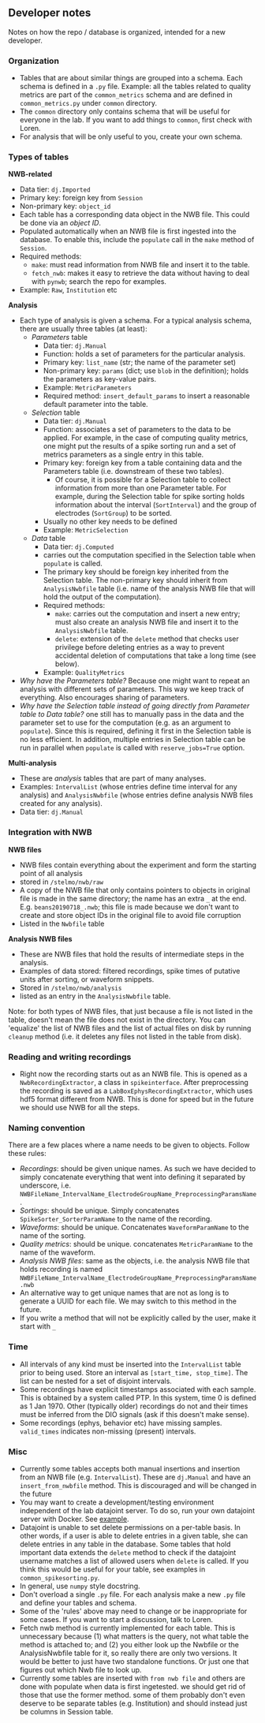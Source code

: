 ## Developer notes
Notes on how the repo / database is organized, intended for a new developer.

### Organization
* Tables that are about similar things are grouped into a schema. Each schema is defined in a `.py` file. Example: all the tables related to quality metrics are part of the `common_metrics` schema and are defined in `common_metrics.py` under `common` directory. 
* The `common` directory only contains schema that will be useful for everyone in the lab. If you want to add things to `common`, first check with Loren. 
* For analysis that will be only useful to you, create your own schema.
### Types of tables
__NWB-related__
  * Data tier: `dj.Imported`
  * Primary key: foreign key from `Session`
  * Non-primary key: `object_id`
  * Each table has a corresponding data object in the NWB file. This could be done via an *object ID*. 
  * Populated automatically when an NWB file is first ingested into the database. To enable this, include the `populate` call in the `make` method of `Session`.
  * Required methods:
    * `make`: must read information from NWB file and insert it to the table. 
    * `fetch_nwb`: makes it easy to retrieve the data without having to deal with `pynwb`; search the repo for examples.
  * Example: `Raw`, `Institution` etc

__Analysis__
* Each type of analysis is given a schema. For a typical analysis schema, there are usually three tables (at least):
  * _Parameters_ table
    * Data tier: `dj.Manual`
    * Function: holds a set of parameters for the particular analysis.
    * Primary key: `list_name` (str; the name of the parameter set)
    * Non-primary key: `params` (dict; use `blob` in the definition); holds the parameters as key-value pairs. 
    * Example: `MetricParameters`
    * Required method: `insert_default_params` to insert a reasonable default parameter into the table.
  * _Selection_ table
    * Data tier: `dj.Manual` 
    * Function: associates a set of parameters to the data to be applied. For example, in the case of computing quality metrics, one might put the results of a spike sorting run and a set of metrics parameters as a single entry in this table.
    * Primary key: foreign key from a table containing data and the Parameters table (i.e. downstream of these two tables). 
      * Of course, it is possible for a Selection table to collect information from more than one Parameter table. For example, during the Selection table for spike sorting holds information about the interval (`SortInterval`) and the group of electrodes (`SortGroup`) to be sorted.
    * Usually no other key needs to be defined
    * Example: `MetricSelection`
  * _Data_ table
    * Data tier: `dj.Computed` 
    *  carries out the computation specified in the Selection table when `populate` is called. 
    * The primary key should be foreign key inherited from the Selection table. The non-primary key should inherit from `AnalysisNwbfile` table (i.e. name of the analysis NWB file that will hold the output of the computation).
    * Required methods: 
      * `make`: carries out the computation and insert a new entry; must also create an analysis NWB file and insert it to the `AnalysisNwbfile` table.
      * `delete`: extension of the `delete` method that checks user privilege before deleting entries as a way to prevent accidental deletion of computations that take a long time (see below).
    * Example: `QualityMetrics`
* *Why have the Parameters table?* Because one might want to repeat an analysis with different sets of parameters. This way we keep track of everything. Also encourages sharing of parameters.
* *Why have the Selection table instead of going directly from Parameter table to Data table?* one still has to manually pass in the data and the parameter set to use for the computation (e.g. as an argument to `populate`). Since this is required, defining it first in the Selection table is no less efficient. In addition, multiple entries in Selection table can be run in parallel when `populate` is called with `reserve_jobs=True` option. 

__Multi-analysis__
* These are *analysis* tables that are part of many analyses. 
* Examples: `IntervalList` (whose entries define time interval for any analysis) and `AnalysisNwbfile` (whose entries define analysis NWB files created for any analysis).
* Data tier: `dj.Manual`

### Integration with NWB
__NWB files__ 
* NWB files contain everything about the experiment and form the starting point of all analysis
* stored in `/stelmo/nwb/raw`
* A copy of the NWB file that only contains pointers to objects in original file is made in the same directory; the name has an extra `_` at the end. E.g. `beans20190718_.nwb`; this file is made because we don't want to create and store object IDs in the original file to avoid file corruption
* Listed in the `Nwbfile` table
  
__Analysis NWB files__
* These are NWB files that hold the results of intermediate steps in the analysis. 
* Examples of data stored: filtered recordings, spike times of putative units after sorting, or waveform snippets.
* Stored in `/stelmo/nwb/analysis`
* listed as an entry in the `AnalysisNwbfile` table. 
  
Note: for both types of NWB files, that just because a file is not listed in the table, doesn't mean the file does not exist in the directory. You can  'equalize' the list of NWB files and the list of actual files on disk by running `cleanup` method (i.e. it deletes any files not listed in the table from disk).

### Reading and writing recordings
* Right now the recording starts out as an NWB file. This is opened as a `NwbRecordingExtractor`, a class in `spikeinterface`. After preprocessing the recording is saved as a `LabBoxEphysRecordingExtractor`, which uses hdf5 format different from NWB. This is done for speed but in the future we should use NWB for all the steps.

### Naming convention
There are a few places where a name needs to be given to objects. Follow these rules:
* _Recordings_: should be given unique names. As such we have decided to simply concatenate everything that went into defining it separated by underscore, i.e. `NWBFileName_IntervalName_ElectrodeGroupName_PreprocessingParamsName`. 
* _Sortings_: should be unique. Simply concatenates `SpikeSorter_SorterParamName` to the name of the recording. 
* _Waveforms_: should be unique. Concatenates `WaveformParamName` to the name of the sorting.
* _Quality metrics_: should be unique. concatenates  `MetricParamName` to the name of the waveform.
* _Analysis NWB files_: same as the objects, i.e. the analysis NWB file that holds recording is named `NWBFileName_IntervalName_ElectrodeGroupName_PreprocessingParamsName.nwb`
* An alternative way to get unique names that are not as long is to generate a UUID for each file. We may switch to this method in the future.
* If you write a method that will not be explicitly called by the user, make it start with `_`

### Time
* All intervals of any kind must be inserted into the `IntervalList` table prior to being used. Store an interval as `[start_time, stop_time]`. The list can be nested for a set of disjoint intervals. 
* Some recordings have explicit timestamps associated with each sample. This is obtained by a system called PTP. In this system, time 0 is defined as 1 Jan 1970. Other (typically older) recordings do not and their times must be inferred from the DIO signals (ask if this doesn't make sense).
* Some recordings (ephys, behavior etc) have missing samples. `valid_times` indicates non-missing (present) intervals. 

### Misc
* Currently some tables accepts both manual insertions and insertion from an NWB file (e.g. `IntervalList`). These are `dj.Manual` and have an `insert_from_nwbfile` method. This is discouraged and will be changed in the future
* You may want to create a development/testing environment independent of the lab datajoint server. To do so, run your own datajoint server with Docker. See [example](../notebook/docker_mysql_tutorial.ipynb).
* Datajoint is unable to set delete permissions on a per-table basis. In other words, if a user is able to delete entries in a given table, she can delete entries in any table in the database. Some tables that hold important data extends the `delete` method to check if the datajoint username matches a list of allowed users when `delete` is called. If you think this would be useful for your table, see examples in `common_spikesorting.py`. 
* In general, use `numpy` style docstring.
* Don't overload a single `.py` file. For each analysis make a new `.py` file and define your tables and schema. 
* Some of the 'rules' above may need to change or be inappropriate for some cases. If you want to start a discussion, talk to Loren.
* Fetch nwb method is currently implemented for each table. This is unnecessary because (1) what matters is the query, not what table the method is attached to; and (2) you either look up the Nwbfile or the AnalysisNwbfile table for it, so really there are only two versions. It would be better to just have two standalone functions. Or just one that figures out which Nwb file to look up. 
* Currently some tables are inserted with `from nwb file` and others are done with populate when data is first ingetested. we should get rid of those that use the former method. some of them probably don't even deserve to be separate tables (e.g. Institution) and should instead just be columns in Session table.